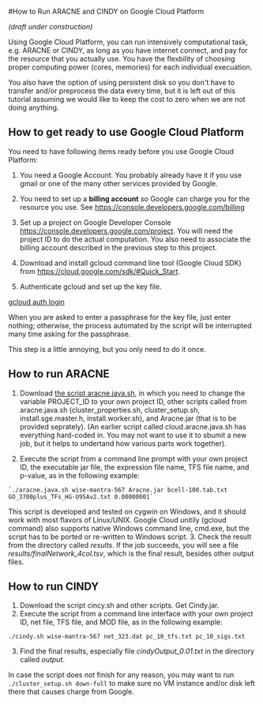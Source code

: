 #How to Run ARACNE and CINDY on Google Cloud Platform

*(draft under construction)*

Using Google Cloud Platform, you can run intensively computational task, e.g. ARACNE or CINDY, as long as you have internet connect, and pay for the resource that you actually use. You have the flexbility of choosing proper computing power (cores, memories) for each individual execuation.

You also have the option of using persistent disk so you don't have to transfer and/or preprocess the data every time, but it is left out of this tutorial assuming we would like to keep the cost to zero when we are not doing anything.

## How to get ready to use Google Cloud Platform

You need to have following items ready before you use Google Cloud Platform:

  1. You need a Google Account. You probably already have it if you use gmail or one of the many other services provided by Google.
  
  2. You need to set up a **billing account** so Google can charge you for the resource you use. See https://console.developers.google.com/billing
  
  3. Set up a project on Google Developer Console https://console.developers.google.com/project. You will need the project ID to do the actual computation. You also need to associate the billing account described in the previous step to this project.

  4. Download and install gcloud command line tool (Google Cloud SDK) from https://cloud.google.com/sdk/#Quick_Start.

  5. Authenticate gcloud and set up the key file.

  <a href="https://cloud.google.com/sdk/gcloud/reference/auth/login">gcloud auth login</a>

When you are asked to enter a passphrase for the key file, just enter nothing; otherwise, the process automated by the script will be interrupted many time asking for the passphrase. 

This step is a little annoying, but you only need to do it once.

## How to run ARACNE

  1. Download <a href="https://raw.githubusercontent.com/geworkbench-group/on-demand.cluster/master/aracne.java.sh">the script aracne.java.sh</a>, in which you need to change the variable PROJECT_ID to your own project ID, other scripts called from aracne.java.sh (cluster_properties.sh, cluster_setup.sh, install.sge.master.h, install.worker.sh), and Aracne.jar (that is to be provided seprately). (An earlier script called cloud.aracne.java.sh has everything hard-coded in. You may not want to use it to sbumit a new job, but it helps to undertand how various parts work together).

  2. Execute the script from a command line prompt with your own project ID, the executable jar file, the expression file name, TFS file name, and p-value, as in the following example:

    `./aracne.java.sh wise-mantra-567 Aracne.jar bcell-100.tab.txt GO_3700plus_TFs_HG-U95Av2.txt 0.00000001`
 
  This script is developed and tested on cygwin on Windows, and it should work with most flavors of Linux/UNIX. Google Cloud unitily (gcloud command) also supports native Windows command line, cmd.exe, but the script has to be ported or re-written to Windows script.
  3. Check the result from the directory called *results*. If the job succeeds, you will see a file *results/finalNetwork_4col.tsv*, which is the final result, besides other output files.
  

## How to run CINDY

 1. Download the script cincy.sh and other scripts. Get Cindy.jar. 
 2. Execute the script from a command line interface with your own project ID, net file, TFS file, and MOD file, as in the following example:
 
  `./cindy.sh wise-mantra-567 net_323.dat pc_10_tfs.txt pc_10_sigs.txt`

 3. Find the final results, especially file *cindyOutput_0.01.txt* in the directory called *output*.

In case the script does not finish for any reason, you may want to run `./cluster_setup.sh down-full` to make sure no VM instance and/or disk left there that causes charge from Google.
